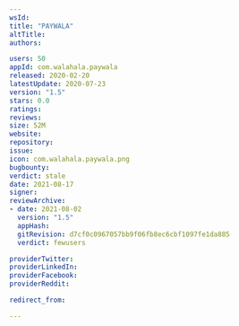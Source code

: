 ```yaml
---
wsId: 
title: "PAYWALA"
altTitle: 
authors:

users: 50
appId: com.walahala.paywala
released: 2020-02-20
latestUpdate: 2020-07-23
version: "1.5"
stars: 0.0
ratings: 
reviews: 
size: 52M
website: 
repository: 
issue: 
icon: com.walahala.paywala.png
bugbounty: 
verdict: stale
date: 2021-08-17
signer: 
reviewArchive:
- date: 2021-08-02
  version: "1.5"
  appHash: 
  gitRevision: d7cf0c0967057bb9f06fb8ec6cbf1097fe1da885
  verdict: fewusers

providerTwitter: 
providerLinkedIn: 
providerFacebook: 
providerReddit: 

redirect_from:

---
```




